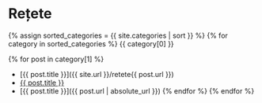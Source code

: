 # Rețete 
{% assign sorted_categories = {{ site.categories | sort }} %}
{% for category in sorted_categories %}
  {{ category[0] }}

  {% for post in category[1] %}
  * [{{ post.title }}]({{ site.url }}/retete{{ post.url }})
  * [{{ post.title }}](_posts/2021-02-28-gris-cu-lapte.md)
  * [{{ post.title }}]({{ post.url | absolute_url }})
  {% endfor %}
{% endfor %}

